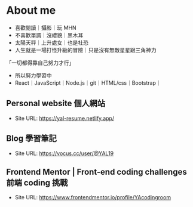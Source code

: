 # About me

- 喜歡閱讀｜攝影｜玩 MHN
- 不喜歡單調｜沒禮貌｜黑木耳
- 太陽天秤｜上升處女｜也是社恐
- 人生就是一場打怪升級的冒險｜只是沒有無敵星星跟三角神力

「一切都得靠自己努力才行」

- 所以努力學習中
- React｜JavaScript｜Node.js｜git｜HTML/css｜Bootstrap｜

## Personal website 個人網站
- Site URL: https://yal-resume.netlify.app/

## Blog 學習筆記
- Site URL: https://vocus.cc/user/@YAL19

## Frontend Mentor | Front-end coding challenges 前端 coding 挑戰
- Site URL: https://www.frontendmentor.io/profile/YAcodingroom
